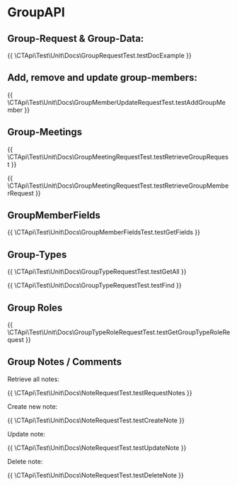 # GroupAPI

## Group-Request & Group-Data:

{{ \CTApi\Test\Unit\Docs\GroupRequestTest.testDocExample }}

## Add, remove and update group-members:

{{ \CTApi\Test\Unit\Docs\GroupMemberUpdateRequestTest.testAddGroupMember }}

## Group-Meetings

{{ \CTApi\Test\Unit\Docs\GroupMeetingRequestTest.testRetrieveGroupRequest }}

{{ \CTApi\Test\Unit\Docs\GroupMeetingRequestTest.testRetrieveGroupMemberRequest }}

## GroupMemberFields

{{ \CTApi\Test\Unit\Docs\GroupMemberFieldsTest.testGetFields }}

## Group-Types

{{ \CTApi\Test\Unit\Docs\GroupTypeRequestTest.testGetAll }}

{{ \CTApi\Test\Unit\Docs\GroupTypeRequestTest.testFind }}

## Group Roles

{{ \CTApi\Test\Unit\Docs\GroupTypeRoleRequestTest.testGetGroupTypeRoleRequest }}

## Group Notes / Comments

Retrieve all notes:

{{ \CTApi\Test\Unit\Docs\NoteRequestTest.testRequestNotes }}

Create new note:

{{ \CTApi\Test\Unit\Docs\NoteRequestTest.testCreateNote }}

Update note:

{{ \CTApi\Test\Unit\Docs\NoteRequestTest.testUpdateNote }}

Delete note:

{{ \CTApi\Test\Unit\Docs\NoteRequestTest.testDeleteNote }}
